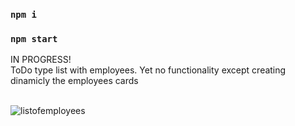 ### `npm i`<br>
### `npm start`<br>

IN PROGRESS!<br>
ToDo type list with employees. Yet no functionality except creating dinamicly the employees cards<br>
<br>


![listofemployees](https://user-images.githubusercontent.com/87814580/163838229-9cd370e7-50e3-4fd7-9e5e-3312c0fd799f.jpeg)
